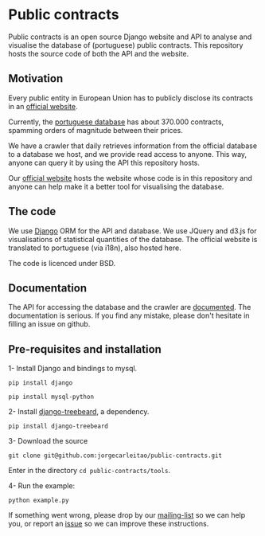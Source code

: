 # Public contracts

Public contracts is an open source Django website and API to analyse and visualise the database of (portuguese) public contracts.
This repository hosts the source code of both the API and the website.

## Motivation

Every public entity in European Union has to publicly disclose its
contracts in an [official website](http://simap.europa.eu/supplier/national-procurement-databases/index_en.htm).

Currently, the [portuguese database](http://www.base.gov.pt/base2/) has about 370.000 contracts,
spamming orders of magnitude between their prices.

We have a crawler that daily retrieves information from the official database to a database we host,
and we provide read access to anyone. This way, anyone can query it by using the API
this repository hosts.

Our [official website](http://contratos.publicos.pt) hosts the website whose code is in this repository
and anyone can help make it a better tool for visualising the database.

## The code

We use [Django](https://www.djangoproject.com/) ORM for the API and database.
We use JQuery and d3.js for visualisations of statistical quantities of the database.
The official website is translated to portuguese (via i18n), also hosted here.

The code is licenced under BSD.

## Documentation

The API for accessing the database and the crawler are [documented](http://public-contracts.readthedocs.org/en/latest/).
The documentation is serious. If you find any mistake, please don't hesitate in filling an issue on github.

## Pre-requisites and installation

1- Install Django and bindings to mysql.

`pip install django`

`pip install mysql-python` 

2- Install [django-treebeard](https://github.com/tabo/django-treebeard), a dependency.

`pip install django-treebeard`

3- Download the source

`git clone git@github.com:jorgecarleitao/public-contracts.git`

Enter in the directory `cd public-contracts/tools`.

4- Run the example:

`python example.py`

If something went wrong, please drop by our [mailing-list](https://groups.google.com/forum/#!forum/public-contracts) so we can help you, or report an [issue](https://github.com/jorgecarleitao/public-contracts/issues)
so we can improve these instructions.

